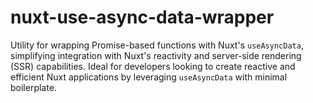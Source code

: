 # nuxt-use-async-data-wrapper
Utility for wrapping Promise-based functions with Nuxt's `useAsyncData`, simplifying integration with Nuxt's reactivity and server-side rendering (SSR) capabilities. Ideal for developers looking to create reactive and efficient Nuxt applications by leveraging `useAsyncData` with minimal boilerplate.
